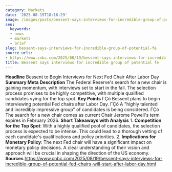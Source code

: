 ```yaml
---
category: Markets
date: '2025-08-19T18:16:29'
image: /images/posts/bessent-says-interviews-for-incredible-group-of-potential-fe.jpeg
seo:
  keywords:
  - news
  - markets
  - brief
slug: bessent-says-interviews-for-incredible-group-of-potential-fe
source_urls:
- https://www.cnbc.com/2025/08/19/bessent-says-interviews-for-incredible-group-of-potential-fed-chairs-will-start-after-labor-day.html
title: Bessent says interviews for incredible group of potential fe
---
```


**Headline** Bessent to Begin Interviews for Next Fed Chair After Labor Day  **Summary Meta Description** The Federal Reserve's search for a new chair is gaining momentum, with interviews set to start in the fall. The selection process promises to be highly competitive, with multiple qualified candidates vying for the top spot.  **Key Points**  ΓÇó Bessent plans to begin interviewing potential Fed chairs after Labor Day. ΓÇó A "highly talented and incredibly impressive group" of candidates is being considered. ΓÇó The search for a new chair comes as current Chair Jerome Powell's term expires in February 2026.  **Short Takeaways with Analysis**  1. **Competition for the Top Spot**: With a highly qualified pool of candidates, the selection process is expected to be intense. This could lead to a thorough vetting of each candidate's qualifications and policy priorities. 2. **Implications for Monetary Policy**: The next Fed chair will have a significant impact on monetary policy decisions. A clear understanding of their vision and approach will be crucial in shaping the direction of the US economy.  **Sources** https://www.cnbc.com/2025/08/19/bessent-says-interviews-for-incredible-group-of-potential-fed-chairs-will-start-after-labor-day.html
